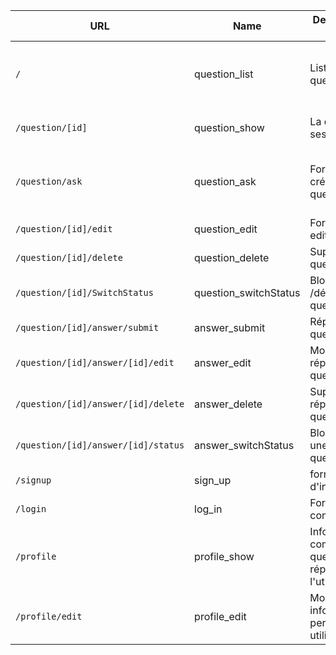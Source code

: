 | URL | Name | Description de la page | Méthode HTTP | Controller | Méthode | commentaire |
|--|--|--|--|--|--|--|
| `/` | question_list | Liste des questions | GET | QuestionController | list | Page d'accueil avec les questions récentes |
| `/question/[id]` | question_show | La question avec ses réponses | GET | QuestionController | show | question et ses réponses selon son id |
|`/question/ask`|question_ask|Formulaire création de question|POST|QuestionController|form|Même méthode pour création et edit de la question|
|`/question/[id]/edit`|question_edit|Formulaire pour edit une question|POST|QuestionController|form||
|`/question/[id]/delete`|question_delete|Supprimer une question|POST|QuestionController|delete||
|`/question/[id]/SwitchStatus`|question_switchStatus|Bloquer /débloquer une question|POST|AdminController|switchStatus||
|`/question/[id]/answer/submit`|answer_submit|Répondre à une question|POST|AnswerController|form||
|`/question/[id]/answer/[id]/edit`|answer_edit|Modifier sa réponse à une question|POST|AnswerController|form||
|`/question/[id]/answer/[id]/delete`|answer_delete|Supprimer une réponse à une question|POST|AnswerController|delete||
|`/question/[id]/answer/[id]/status`|answer_switchStatus|Bloquer/débloquer une réponse à une question|POST|AdminController|switchStatus||
|`/signup`|sign_up|formulaire d'inscription|GET/POST|UserController|signUp||
`/login`|log_in|Formulaire de connexion|GET/POST|UserController|login||
`/profile`|profile_show|Informations du compte et liste questions et réponses de l'utilisateur|GET|UserController|show||
`/profile/edit`|profile_edit|Modifiction des informations perso du compte utilisateur|POST|UserController|edit||

